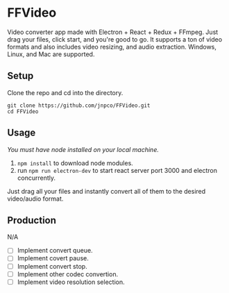 # FFVideo
Video converter app made with Electron + React + Redux + FFmpeg. Just drag your files, click start, and you're good to go. It supports a ton of video formats and also includes video resizing, and audio extraction. Windows, Linux, and Mac are supported.

## Setup

Clone the repo and cd into the directory.

```
git clone https://github.com/jnpco/FFVideo.git
cd FFVideo
```
## Usage

*You must have node installed on your local machine.*

1. `npm install` to download node modules.
2. run `npm run electron-dev` to start react server port 3000 and electron concurrently.

Just drag all your files and instantly convert all of them to the desired video/audio format.

## Production

N/A

- [ ] Implement convert queue.
- [ ] Implement covert pause.
- [ ] Implement convert stop.
- [ ] Implement other codec convertion.
- [ ] Implement video resolution selection.